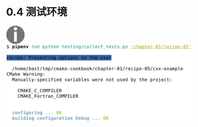 # 0.4 测试环境



<img src="../../images/notes.png" width = "50"  div align=left />



![](../../images/chapter0/0-1.png)